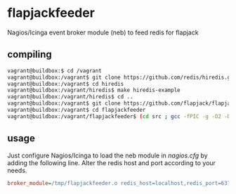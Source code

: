 flapjackfeeder
==============

Nagios/Icinga event broker module (neb) to feed redis for flapjack


## compiling

``` bash
vagrant@buildbox:$ cd /vagrant
vagrant@buildbox:/vagrant$ git clone https://github.com/redis/hiredis.git
vagrant@buildbox:/vagrant$ cd hiredis
vagrant@buildbox:/vagrant/hiredis$ make hiredis-example
vagrant@buildbox:/vagrant/hiredis$ cd ..
vagrant@buildbox:/vagrant$ git clone https://github.com/flapjack/flapjackfeeder.git
vagrant@buildbox:/vagrant$ cd flapjackfeeder
vagrant@buildbox:/vagrant/flapjackfeeder$ (cd src ; gcc -fPIC -g -O2 -DHAVE_CONFIG_H -DNSCORE -o flapjackfeeder.o flapjackfeeder.c -shared -fPIC ../../hiredis/libhiredis.a ;strip flapjackfeeder.o)
```

## usage

Just configure Nagios/Icinga to load the neb module in *nagios.cfg* by adding the following line.
Alter the redis host and port according to your needs.
``` cfg
broker_module=/tmp/flapjackfeeder.o redis_host=localhost,redis_port=6379
```
